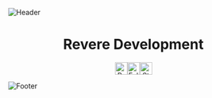 ![Header](https://cdn.discordapp.com/attachments/696671912142569502/1197959178786963477/header.png)

<h1 align="center">Revere Development</h1>
<div align="center">
  <p>
    <div style="display: flex; justify-content: center; align-items: center;">
      <img height="25" src="https://api.visitorbadge.io/api/VisitorHit?user=RevereDevelopement&countColor=%23674fc9" alt="Profile Views"/>
      <img height="25" src="https://img.shields.io/github/followers/RevereDevelopement?color=674fc9&style=for-the-badge&logo=github&label=Followers" alt="Followers"/>
      <img height="25" src="https://img.shields.io/github/stars/RevereDevelopement?color=674fc9&style=for-the-badge&logo=github&label=Stars" alt="Stars"/>
    </div>
  </p>
</div>

![Footer](https://cdn.discordapp.com/attachments/696671912142569502/1197959179135102986/footer.png)
